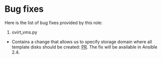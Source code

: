 Bug fixes
=========

Here is the list of bug fixes provided by this role:

1. ovirt_vms.py

 - Contains a change that allows us to specify storage domain where all template disks should be created: [PR](https://github.com/ansible/ansible/pull/24012).
   The fix will be available in Ansible 2.4.
